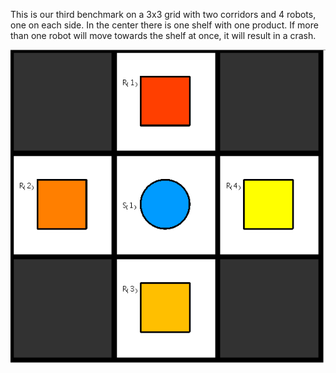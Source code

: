 This is our third benchmark on a 3x3 grid with two corridors and 4 robots, one on each side. In the center there is one shelf with one product. If more than one robot will move towards the shelf at once, it will result in a crash.

![Benchmark3](instance/x3_y3_n5_r4_s1_ps0_pr1_u1_o1_N003.png "Benchmark3")


